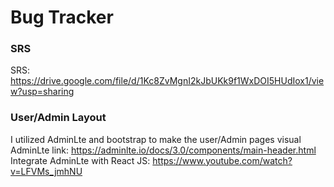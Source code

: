 # Bug Tracker
### SRS
SRS: https://drive.google.com/file/d/1Kc8ZvMgnI2kJbUKk9f1WxDOI5HUdIox1/view?usp=sharing <br>
### User/Admin Layout  
I utilized AdminLte and bootstrap to make the user/Admin pages visual <br>
AdminLte link: https://adminlte.io/docs/3.0/components/main-header.html <br>
Integrate AdminLte with React JS: https://www.youtube.com/watch?v=LFVMs_jmhNU <br>
